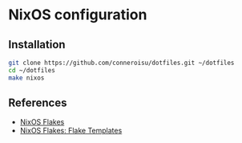 # NixOS configuration

## Installation

```bash
git clone https://github.com/conneroisu/dotfiles.git ~/dotfiles
cd ~/dotfiles
make nixos
```

## References

- [NixOS Flakes](https://nixos.wiki/wiki/Flakes)
- [NixOS Flakes: Flake Templates](https://nixos.wiki/wiki/Flakes#Flake_Templates)
